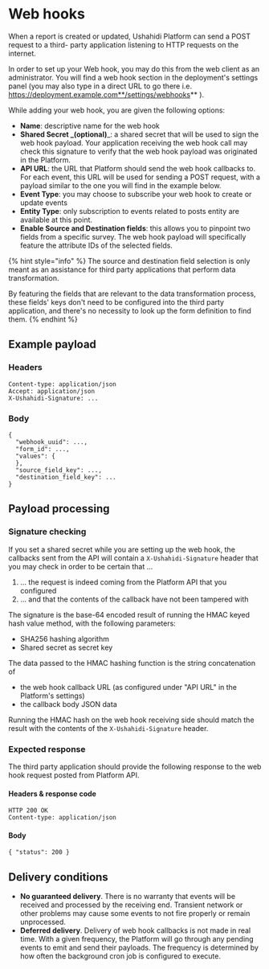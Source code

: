 # Web hooks

When a report is created or updated, Ushahidi Platform can send a POST request to a third- party application listening to HTTP requests on the internet.

In order to set up your Web hook, you may do this from the web client as an administrator. You will find a web hook section in the deployment's settings panel (you may also type in a direct URL to go there i.e. https://deployment.example.com**/settings/webhooks** ).

While adding your web hook, you are given the following options:

* **Name**: descriptive name for the web hook
* **Shared Secret **_**(optional)**_: a shared secret that will be used to sign the web hook payload. Your application receiving the web hook call may check this signature to verify that the web hook payload was originated in the Platform.
* **API URL**: the URL that Platform should send the web hook callbacks to. For each event, this URL will be used for sending a POST request, with a payload similar to the one you will find in the example below.
* **Event Type**: you may choose to subscribe your web hook to create or update events
* **Entity Type**: only subscription to events related to posts entity are available at this point.
* **Enable Source and Destination fields**: this allows you to pinpoint two fields from a specific survey. The web hook payload will specifically feature the attribute IDs of the selected fields.

{% hint style="info" %}
The source and destination field selection is only meant as an assistance for third party applications that perform data transformation.

By featuring the fields that are relevant to the data transformation process, these fields' keys don't need to be configured into the third party application, and there's no necessity to look up the form definition to find them.&#x20;
{% endhint %}

## Example payload

### Headers

```
Content-type: application/json
Accept: application/json
X-Ushahidi-Signature: ...
```

### Body

```
{
  "webhook_uuid": ...,
  "form_id": ...,
  "values": {
  },
  "source_field_key": ...,
  "destination_field_key": ...
}
```

## Payload processing

### Signature checking

If you set a shared secret while you are setting up the web hook, the callbacks sent from the API will contain a `X-Ushahidi-Signature` header that you may check in order to be certain that ...

1. ... the request is indeed coming from the Platform API that you configured
2. ... and that the contents of the callback have not been tampered with

The signature is the base-64 encoded result of running the HMAC keyed hash value method, with the following parameters:

* SHA256 hashing algorithm
* Shared secret as secret key

The data passed to the HMAC hashing function is the string concatenation of

* the web hook callback URL (as configured under "API URL" in the Platform's settings)
* the callback body JSON data

Running the HMAC hash on the web hook receiving side should match the result with the contents of the  `X-Ushahidi-Signature` header.

### Expected response

The third party application should provide the following response to the web hook request posted from Platform API.

#### Headers & response code

```
HTTP 200 OK
Content-type: application/json
```

#### Body

```
{ "status": 200 }
```

## Delivery conditions

* **No guaranteed delivery**. There is no warranty that events will be received and processed by the receiving end. Transient network or other problems may cause some events to not fire properly or remain unprocessed.
* **Deferred delivery**. Delivery of web hook callbacks is not made in real time. With a given frequency, the Platform will go through any pending events to emit and send their payloads. The frequency is determined by how often the background cron job is configured to execute.
